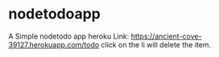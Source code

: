 # nodetodoapp

A Simple nodetodo app 
heroku Link: https://ancient-cove-39127.herokuapp.com/todo
click on the li will delete the item.


